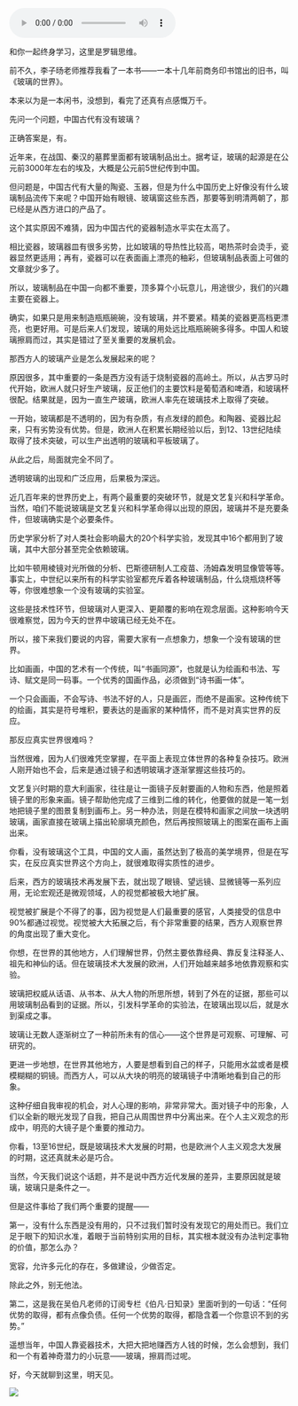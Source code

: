 <audio src="http://igetoss.cdn.igetget.com/mp3/201704/30/201704302123492151782275.mp3" controls="controls">您的浏览器不支持 audio 标签。</audio><p>和你一起终身学习，这里是罗辑思维。</p><p>前不久，李子旸老师推荐我看了一本书——一本十几年前商务印书馆出的旧书，叫《玻璃的世界》。</p><p>本来以为是一本闲书，没想到，看完了还真有点感慨万千。</p><p>先问一个问题，中国古代有没有玻璃？</p><p>正确答案是，有。</p><p>近年来，在战国、秦汉的墓葬里面都有玻璃制品出土。据考证，玻璃的起源是在公元前3000年左右的埃及，大概是公元前5世纪传到中国。</p><p>但问题是，中国古代有大量的陶瓷、玉器，但是为什么中国历史上好像没有什么玻璃制品流传下来呢？中国开始有眼镜、玻璃窗这些东西，那要等到明清两朝了，那已经是从西方进口的产品了。</p><p>这个其实原因不难猜，因为中国古代的瓷器制造水平实在太高了。</p><p>相比瓷器，玻璃器皿有很多劣势，比如玻璃的导热性比较高，喝热茶时会烫手，瓷器显然更适用；再有，瓷器可以在表面画上漂亮的秞彩，但玻璃制品表面上可做的文章就少多了。</p><p>所以，玻璃制品在中国一向都不重要，顶多算个小玩意儿，用途很少，我们的兴趣主要在瓷器上。</p><p>确实，如果只是用来制造瓶瓶碗碗，没有玻璃，并不要紧。精美的瓷器更高档更漂亮，也更好用。可是后来人们发现，玻璃的用处远比瓶瓶碗碗多得多。中国人和玻璃擦肩而过，其实是错过了至关重要的发展机会。</p><p>那西方人的玻璃产业是怎么发展起来的呢？</p><p>原因很多，其中重要的一条是西方没有适于烧制瓷器的高岭土。所以，从古罗马时代开始，欧洲人就只好生产玻璃，反正他们的主要饮料是葡萄酒和啤酒，和玻璃杯很配。结果就是，因为一直生产玻璃，欧洲人率先在玻璃技术上取得了突破。</p><p>一开始，玻璃都是不透明的，因为有杂质，有点发绿的颜色。和陶器、瓷器比起来，只有劣势没有优势。但是，欧洲人在积累长期经验以后，到12、13世纪陆续取得了技术突破，可以生产出透明的玻璃和平板玻璃了。</p><p>从此之后，局面就完全不同了。</p><p>透明玻璃的出现和广泛应用，后果极为深远。</p><p>近几百年来的世界历史上，有两个最重要的突破环节，就是文艺复兴和科学革命。当然，咱们不能说玻璃是文艺复兴和科学革命得以出现的原因，玻璃并不是充要条件，但玻璃确实是个必要条件。</p><p>历史学家分析了对人类社会影响最大的20个科学实验，发现其中16个都用到了玻璃，其中大部分甚至完全依赖玻璃。</p><p>比如牛顿用棱镜对光所做的分析、巴斯德研制人工疫苗、汤姆森发明显像管等等。事实上，中世纪以来所有的科学实验室都充斥着各种玻璃制品，什么烧瓶烧杯等等，你很难想象一个没有玻璃的实验室。</p><p>这些是技术性环节，但玻璃对人更深入、更颠覆的影响在观念层面。这种影响今天很难察觉，因为今天的世界中玻璃已经无处不在。</p><p>所以，接下来我们要说的内容，需要大家有一点想象力，想象一个没有玻璃的世界。</p><p>比如画画，中国的艺术有一个传统，叫“书画同源”，也就是认为绘画和书法、写诗、赋文是同一码事。一个优秀的国画作品，必须做到“诗书画一体”。</p><p>一个只会画画，不会写诗、书法不好的人，只是画匠，而绝不是画家。这种传统下的绘画，其实是符号堆积，要表达的是画家的某种情怀，而不是对真实世界的反应。</p><p>那反应真实世界很难吗？</p><p>当然很难，因为人们很难凭空掌握，在平面上表现立体世界的各种复杂技巧。欧洲人刚开始也不会，后来是通过镜子和透明玻璃才逐渐掌握这些技巧的。</p><p>文艺复兴时期的意大利画家，往往是让一面镜子反射要画的人物和东西，他是照着镜子里的形象来画。镜子帮助他完成了三维到二维的转化，他要做的就是一笔一划地把镜子里的图景复制到画布上。另一种办法，则是在模特和画家之间放一块透明玻璃，画家直接在玻璃上描出轮廓填充颜色，然后再按照玻璃上的图案在画布上画出来。</p><p>你看，没有玻璃这个工具，中国的文人画，虽然达到了极高的美学境界，但是在写实，在反应真实世界这个方向上，就很难取得实质性的进步。</p><p>后来，西方的玻璃技术再发展下去，就出现了眼镜、望远镜、显微镜等一系列应用，无论宏观还是微观领域，人的视觉都被极大地扩展。</p><p>视觉被扩展是个不得了的事，因为视觉是人们最重要的感官，人类接受的信息中90%都通过视觉。视觉被大大拓展之后，有个非常重要的结果，西方人观察世界的角度出现了重大变化。</p><p>你想，在世界的其他地方，人们理解世界，仍然主要依靠经典、靠反复注释圣人、祖先和神仙的话。但在玻璃技术大发展的欧洲，人们开始越来越多地依靠观察和实验。</p><p>玻璃把权威从话语、从书本、从大人物的所思所想，转到了外在的证据，那些可以用玻璃制品看到的证据。所以，引发科学革命的实验法，在玻璃出现以后，就是水到渠成之事。</p><p>玻璃让无数人逐渐树立了一种前所未有的信心——这个世界是可观察、可理解、可研究的。</p><p>更进一步地想，在世界其他地方，人要是想看到自己的样子，只能用水盆或者是模模糊糊的铜镜。而西方人，可以从大块的明亮的玻璃镜子中清晰地看到自己的形象。</p><p>这种仔细自我审视的机会，对人心理的影响，非常非常大。面对镜子中的形象，人们以全新的眼光发现了自我，把自己从周围世界中分离出来。在个人主义观念的形成中，明亮的大镜子是个重要的推动力。</p><p>你看，13至16世纪，既是玻璃技术大发展的时期，也是欧洲个人主义观念大发展的时期，这还真就未必是巧合。</p><p>当然，今天我们说这个话题，并不是说中西方近代发展的差异，主要原因就是玻璃，玻璃只是条件之一。</p><p>但是这件事给了我们两个重要的提醒——</p><p>第一，没有什么东西是没有用的，只不过我们暂时没有发现它的用处而已。我们立足于眼下的知识水准，着眼于当前特别实用的目标，其实根本就没有办法判定事物的价值，那怎么办？</p><p>宽容，允许多元化的存在，多做建设，少做否定。</p><p>除此之外，别无他法。</p><p>第二，这是我在吴伯凡老师的订阅专栏《伯凡·日知录》里面听到的一句话：“任何优势的取得，都有点像负债。任何一个优势的取得，都隐含着一个你意识不到的劣势。”</p><p>遥想当年，中国人靠瓷器技术，大把大把地赚西方人钱的时候，怎么会想到，我们和一个有着神奇潜力的小玩意——玻璃，擦肩而过呢。</p><p>好，今天就聊到这里，明天见。</p><img src="https://piccdn.igetget.com/img/201704/30/201704302205281685865738.jpg" />